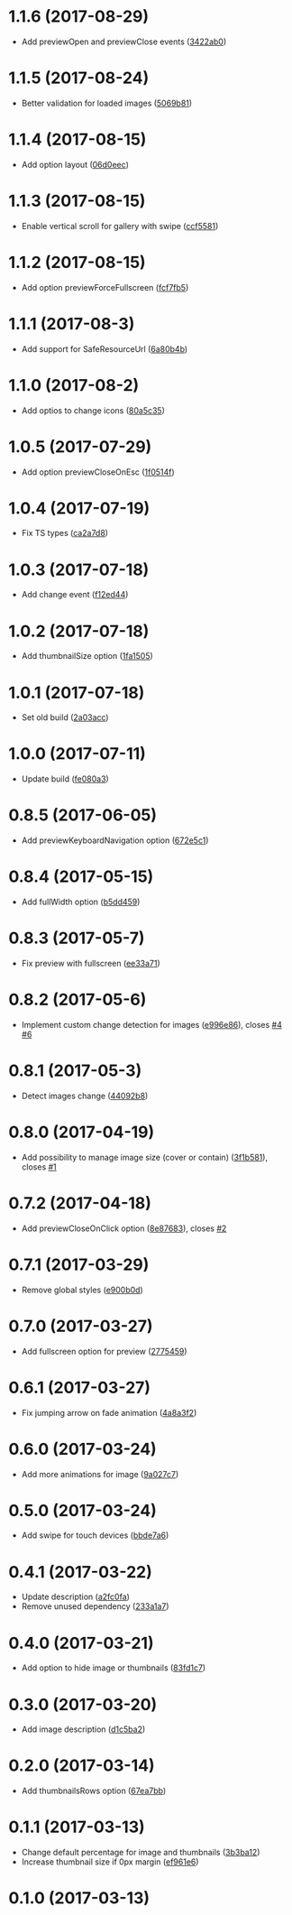 <a name="1.1.6"></a>
# 1.1.6 (2017-08-29)

* Add previewOpen and previewClose events ([3422ab0](https://github.com/lukasz-galka/ngx-gallery/commit/3422ab0  ))

<a name="1.1.5"></a>
# 1.1.5 (2017-08-24)

* Better validation for loaded images ([5069b81](https://github.com/lukasz-galka/ngx-gallery/commit/5069b81  ))

<a name="1.1.4"></a>
# 1.1.4 (2017-08-15)

* Add option layout ([06d0eec](https://github.com/lukasz-galka/ngx-gallery/commit/06d0eec))

<a name="1.1.3"></a>
# 1.1.3 (2017-08-15)

* Enable vertical scroll for gallery with swipe ([ccf5581](https://github.com/lukasz-galka/ngx-gallery/commit/ccf5581))

<a name="1.1.2"></a>
# 1.1.2 (2017-08-15)

* Add option previewForceFullscreen ([fcf7fb5](https://github.com/lukasz-galka/ngx-gallery/commit/fcf7fb5))

<a name="1.1.1"></a>
# 1.1.1 (2017-08-3)

* Add support for SafeResourceUrl ([6a80b4b](https://github.com/lukasz-galka/ngx-gallery/commit/6a80b4b))

<a name="1.1.0"></a>
# 1.1.0 (2017-08-2)

* Add optios to change icons ([80a5c35](https://github.com/lukasz-galka/ngx-gallery/commit/80a5c35))

<a name="1.0.5"></a>
# 1.0.5 (2017-07-29)

* Add option previewCloseOnEsc ([1f0514f](https://github.com/lukasz-galka/ngx-gallery/commit/1f0514f))

<a name="1.0.4"></a>
# 1.0.4 (2017-07-19)

* Fix TS types ([ca2a7d8](https://github.com/lukasz-galka/ngx-gallery/commit/ca2a7d8))

<a name="1.0.3"></a>
# 1.0.3 (2017-07-18)

* Add change event ([f12ed44](https://github.com/lukasz-galka/ngx-gallery/commit/f12ed44))

<a name="1.0.2"></a>
# 1.0.2 (2017-07-18)

* Add thumbnailSize option ([1fa1505](https://github.com/lukasz-galka/ngx-gallery/commit/1fa1505))

<a name="1.0.1"></a>
# 1.0.1 (2017-07-18)

* Set old build ([2a03acc](https://github.com/lukasz-galka/ngx-gallery/commit/2a03acc))

<a name="1.0.0"></a>
# 1.0.0 (2017-07-11)

* Update build ([fe080a3](https://github.com/lukasz-galka/ngx-gallery/commit/fe080a3))

<a name="0.8.5"></a>
# 0.8.5 (2017-06-05)

* Add previewKeyboardNavigation option ([672e5c1](https://github.com/lukasz-galka/ngx-gallery/commit/672e5c1))

<a name="0.8.4"></a>
# 0.8.4 (2017-05-15)

* Add fullWidth option ([b5dd459](https://github.com/lukasz-galka/ngx-gallery/commit/b5dd459))

<a name="0.8.3"></a>
# 0.8.3 (2017-05-7)

* Fix preview with fullscreen ([ee33a71](https://github.com/lukasz-galka/ngx-gallery/commit/ee33a71))

<a name="0.8.2"></a>
# 0.8.2 (2017-05-6)

* Implement custom change detection for images ([e996e86](https://github.com/lukasz-galka/ngx-gallery/commit/e996e86)), closes [#4](https://github.com/lukasz-galka/ngx-gallery/issues/4) [#6](https://github.com/lukasz-galka/ngx-gallery/issues/6) 

<a name="0.8.1"></a>
# 0.8.1 (2017-05-3)

* Detect images change ([44092b8](https://github.com/lukasz-galka/ngx-gallery/commit/44092b8))

<a name="0.8.0"></a>
# 0.8.0 (2017-04-19)

* Add possibility to manage image size (cover or contain) ([3f1b581](https://github.com/lukasz-galka/ngx-gallery/commit/3f1b581)), closes [#1](https://github.com/lukasz-galka/ngx-gallery/issues/1) 

<a name="0.7.2"></a>
# 0.7.2 (2017-04-18)

* Add previewCloseOnClick option ([8e87683](https://github.com/lukasz-galka/ngx-gallery/commit/8e87683)), closes [#2](https://github.com/lukasz-galka/ngx-gallery/issues/2) 

<a name="0.7.1"></a>
# 0.7.1 (2017-03-29)

* Remove global styles ([e900b0d](https://github.com/lukasz-galka/ngx-gallery/commit/e900b0d))

<a name="0.7.0"></a>
# 0.7.0 (2017-03-27)

* Add fullscreen option for preview ([2775459](https://github.com/lukasz-galka/ngx-gallery/commit/2775459))

<a name="0.6.1"></a>
# 0.6.1 (2017-03-27)

* Fix jumping arrow on fade animation ([4a8a3f2](https://github.com/lukasz-galka/ngx-gallery/commit/4a8a3f2))

<a name="0.6.0"></a>
# 0.6.0 (2017-03-24)

* Add more animations for image ([9a027c7](https://github.com/lukasz-galka/ngx-gallery/commit/9a027c7))

<a name="0.5.0"></a>
# 0.5.0 (2017-03-24)

* Add swipe for touch devices ([bbde7a6](https://github.com/lukasz-galka/ngx-gallery/commit/bbde7a6))

<a name="0.4.1"></a>
# 0.4.1 (2017-03-22)

* Update description ([a2fc0fa](https://github.com/lukasz-galka/ngx-gallery/commit/a2fc0fa))
* Remove unused dependency ([233a1a7](https://github.com/lukasz-galka/ngx-gallery/commit/233a1a7))

<a name="0.4.0"></a>
# 0.4.0 (2017-03-21)

* Add option to hide image or thumbnails ([83fd1c7](https://github.com/lukasz-galka/ngx-gallery/commit/83fd1c7))

<a name="0.3.0"></a>
# 0.3.0 (2017-03-20)

* Add image description ([d1c5ba2](https://github.com/lukasz-galka/ngx-gallery/commit/d1c5ba2))

<a name="0.2.0"></a>
# 0.2.0 (2017-03-14)

* Add thumbnailsRows option ([67ea7bb](https://github.com/lukasz-galka/ngx-gallery/commit/67ea7bb))

<a name="0.1.1"></a>
# 0.1.1 (2017-03-13)

* Change default percentage for image and thumbnails ([3b3ba12](https://github.com/lukasz-galka/ngx-gallery/commit/3b3ba12))
* Increase thumbnail size if 0px margin ([ef961e6](https://github.com/lukasz-galka/ngx-gallery/commit/ef961e6))

<a name="0.1.0"></a>
# 0.1.0 (2017-03-13)

